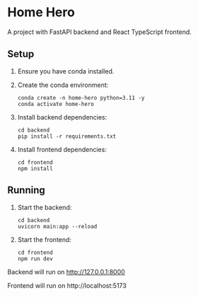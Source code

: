 # Home Hero

A project with FastAPI backend and React TypeScript frontend.

## Setup

1. Ensure you have conda installed.

2. Create the conda environment:

   ```
   conda create -n home-hero python=3.11 -y
   conda activate home-hero
   ```

3. Install backend dependencies:

   ```
   cd backend
   pip install -r requirements.txt
   ```

4. Install frontend dependencies:
   ```
   cd frontend
   npm install
   ```

## Running

1. Start the backend:

   ```
   cd backend
   uvicorn main:app --reload
   ```

2. Start the frontend:
   ```
   cd frontend
   npm run dev
   ```

Backend will run on http://127.0.0.1:8000

Frontend will run on http://localhost:5173
